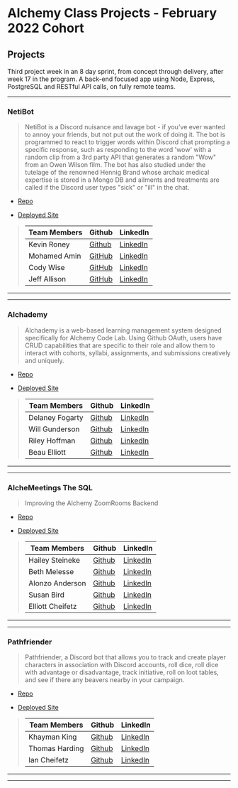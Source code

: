 # Alchemy Class Projects - February 2022 Cohort

##  Projects

Third project week in an 8 day sprint, from concept through delivery, after week 17 in the program.  A back-end focused app using Node, Express, PostgreSQL and RESTful API calls, on fully remote teams.
___

### NetiBot

> NetiBot is a Discord nuisance and lavage bot - if you've ever wanted to annoy your friends, but not put out the work of doing it. The bot is programmed to react to trigger words within Discord chat prompting a specific response, such as responding to the word 'wow' with a random clip from a 3rd party API that generates a random "Wow" from an Owen Wilson film. The bot has also studied under the tutelage of the renowned Hennig Brand whose archaic medical expertise is stored in a Mongo DB and ailments and treatments are called if the Discord user types "sick" or "ill" in the chat.

* [Repo](https://github.com/NetiBot/NetiBotApp)

* [Deployed Site]()

>| Team Members  | Github  | LinkedIn  |
>|---|---|---|
>| Kevin Roney| [Github](https://github.com/Kevin-Roney)   | [LinkedIn](https://www.linkedin.com/in/kevin-roney/)   |
>| Mohamed Amin | [GitHub](https://github.com/taha-amin) | [LinkedIn](https://www.linkedin.com/in/mohaamin/) |
>| Cody Wise | [GitHub](https://github.com/Cody-Wise) | [LinkedIn](https://www.linkedin.com/in/codyawise/) |
>| Jeff Allison | [GitHub](https://github.com/JeffreyAllison) | [LinkedIn](https://www.linkedin.com/in/jeffrey-m-allison/) |

___
___

### Alchademy

> Alchademy is a web-based learning management system designed specifically for Alchemy Code Lab. Using Github OAuth, users have CRUD capabilities that are specific to their role and allow them to interact with cohorts, syllabi, assignments, and submissions creatively and uniquely.

* [Repo](https://github.com/Alchademy/Alchademy-backend)

* [Deployed Site](https://alchademy.netlify.app/)

>| Team Members  | Github  | LinkedIn  |
>|---|---|---|
>| Delaney Fogarty| [Github](https://github.com/delaneyfogarty)   | [LinkedIn](https://www.linkedin.com/in/delaney-fogarty/)   |
>|  Will Gunderson | [Github](https://github.com/willgundy)  |  [LinkedIn](https://www.linkedin.com/in/will-gunderson/)  |
>|  Riley Hoffman| [Github](https://github.com/@rileyjhoff)  |  [LinkedIn](https://www.linkedin.com/in/riley-j-hoffman/)  |
>| Beau Elliott |  [Github](https://github.com/@belliott15)  |  [LinkedIn](https://www.linkedin.com/in/beau-elliott15/)  |

___
___

### AlcheMeetings The SQL

> Improving the Alchemy ZoomRooms Backend

* [Repo](https://github.com/Alchemy-Meeting-Backend/alchemy-meetings-backend)

* [Deployed Site](https://alchemeetings-backend.herokuapp.com/)

>| Team Members  | Github  | LinkedIn  |
>|---|---|---|
>|  Hailey Steineke | [Github](https://github.com/hdsteineke)  |  [LinkedIn](https://www.linkedin.com/in/haileysteineke/)  |
>|  Beth Melesse| [Github](https://github.com/bethmelmtv)  |  [LinkedIn](https://www.linkedin.com/in/bethmel/)  |
>| Alonzo Anderson |  [Github](https://github.com/Anddy123)  |  [LinkedIn](https://www.linkedin.com/in/alonzo-anderson-8a6a27172/)  |
>| Susan Bird |  [Github](https://github.com/SusanBird)  |  [LinkedIn](https://www.linkedin.com/in/susanbird391/)  |
>| Elliott Cheifetz| [Github](https://github.com/ElliottProductions)   | [LinkedIn](https://www.linkedin.com/in/elliott-cheifetz/)   |

___
___

### Pathfriender

> Pathfriender, a Discord bot that allows you to track and create player characters in association with Discord accounts, roll dice, roll dice with advantage or disadvantage, track initiative, roll on loot tables, and see if there any beavers nearby in your campaign.

* [Repo](https://github.com/Pathfriender/pathfriender)

* [Deployed Site](https://path-friender.herokuapp.com/)

>| Team Members  | Github  | LinkedIn  |
>|---|---|---|
>| Khayman King| [Github](https://github.com/KhaymanaKing)   | [LinkedIn](https://www.linkedin.com/in/khaymanaking)   |
>|  Thomas Harding| [Github](https://github.com/ThomHarding)  |  [LinkedIn](https://www.linkedin.com/in/thomas-s-harding/)  |
>|  Ian Cheifetz| [Github](https://github.com/russokai)  |  [LinkedIn](https://www.linkedin.com/in/iancheifetz/)  |

___
___

<!-- ### App Name

> Description 

* [Repo]()

* [Deployed Site]()

>| Team Members  | Github  | LinkedIn  |
>|---|---|---|
>| Name | [Github]()  | [LinkedIn]() |
>| Name | [Github]()  | [LinkedIn]() |
>| Name | [Github]()  | [LinkedIn]() |
>| Name | [Github]()  | [LinkedIn]() |

___
___
 -->
